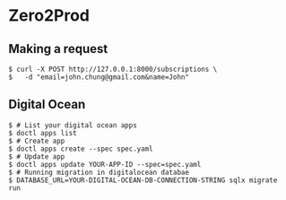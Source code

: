 # Zero2Prod

## Making a request

```
$ curl -X POST http://127.0.0.1:8000/subscriptions \
$   -d "email=john.chung@gmail.com&name=John"
```

## Digital Ocean

```
$ # List your digital ocean apps
$ doctl apps list
$ # Create app
$ doctl apps create --spec spec.yaml
$ # Update app
$ doctl apps update YOUR-APP-ID --spec=spec.yaml
$ # Running migration in digitalocean databae
$ DATABASE_URL=YOUR-DIGITAL-OCEAN-DB-CONNECTION-STRING sqlx migrate run
```
